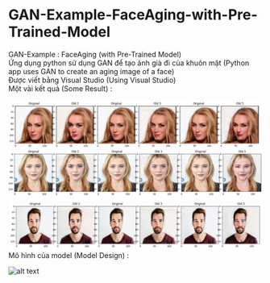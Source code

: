 # GAN-Example-FaceAging-with-Pre-Trained-Model
GAN-Example :  FaceAging (with Pre-Trained Model)<br/>
Ứng dụng python sử dụng GAN để tạo ảnh già đi của khuôn mặt (Python app uses GAN to create an aging image of a face)<br/>
Được viết bằng Visual Studio (Using Visual Studio)<br/>
Một vài kết quả (Some Result) : 

![alt text](https://github.com/CircleQMinh/GAN-Example-FaceAging-with-Pre-Trained-Model-/blob/master/GAN_Examples/result/rs1.png)
![alt text](https://github.com/CircleQMinh/GAN-Example-FaceAging-with-Pre-Trained-Model-/blob/master/GAN_Examples/result/rs2.png)
![alt text](https://github.com/CircleQMinh/GAN-Example-FaceAging-with-Pre-Trained-Model-/blob/master/GAN_Examples/result/rs3.png)
Mô hình của model (Model Design) :

![alt text](https://user-images.githubusercontent.com/4294680/71646087-5fd13a80-2ce2-11ea-8d5b-055d202ad1f1.png)
